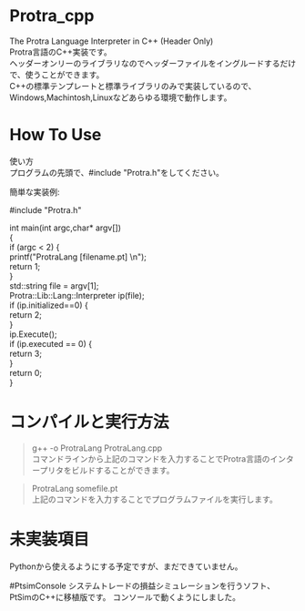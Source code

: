 # Protra_cpp
The Protra Language Interpreter in C++ (Header Only)   
Protra言語のC++実装です。  
ヘッダーオンリーのライブラリなのでヘッダーファイルをイングルードするだけで、使うことができます。  
C++の標準テンプレートと標準ライブラリのみで実装しているので、Windows,Machintosh,Linuxなどあらゆる環境で動作します。  
  
  
# How To Use
使い方  
プログラムの先頭で、#include "Protra.h"をしてください。  
  
簡単な実装例:  
 
#include "Protra.h"  
  
int main(int argc,char* argv[])  
{  
	if (argc < 2) {  
		printf("ProtraLang [filename.pt]  \n");  
		return 1;  
	}  
	std::string file = argv[1];  
	Protra::Lib::Lang::Interpreter ip(file);  
	if (ip.initialized==0) {  
		return 2;  
	}  
	ip.Execute();  
	if (ip.executed == 0) {  
		return 3;  
	}  
	return 0;  
}  
  
# コンパイルと実行方法
>g++ -o ProtraLang ProtraLang.cpp  
コマンドラインから上記のコマンドを入力することでProtra言語のインタープリタをビルドすることができます。  
  
>ProtraLang somefile.pt  
上記のコマンドを入力することでプログラムファイルを実行します。


# 未実装項目
Pythonから使えるようにする予定ですが、まだできていません。  

#PtsimConsole
システムトレードの損益シミュレーションを行うソフト、PtSimのC++に移植版です。
コンソールで動くようにしました。


